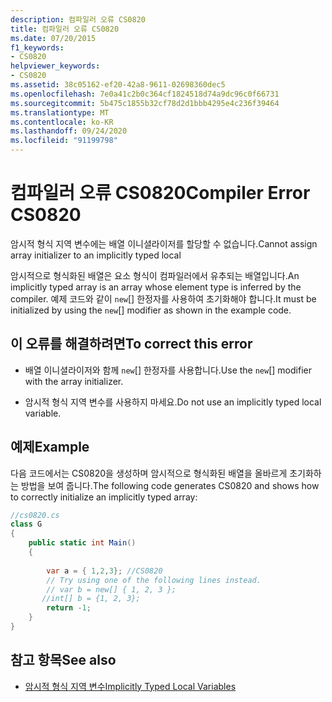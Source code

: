 ```yaml
---
description: 컴파일러 오류 CS0820
title: 컴파일러 오류 CS0820
ms.date: 07/20/2015
f1_keywords:
- CS0820
helpviewer_keywords:
- CS0820
ms.assetid: 38c05162-ef20-42a8-9611-02698360dec5
ms.openlocfilehash: 7e0a41c2b0c364cf1824518d74a9dc96c0f66731
ms.sourcegitcommit: 5b475c1855b32cf78d2d1bbb4295e4c236f39464
ms.translationtype: MT
ms.contentlocale: ko-KR
ms.lasthandoff: 09/24/2020
ms.locfileid: "91199798"
---
```

# <a name="compiler-error-cs0820"></a><span data-ttu-id="47937-103">컴파일러 오류 CS0820</span><span class="sxs-lookup"><span data-stu-id="47937-103">Compiler Error CS0820</span></span>

<span data-ttu-id="47937-104">암시적 형식 지역 변수에는 배열 이니셜라이저를 할당할 수 없습니다.</span><span class="sxs-lookup"><span data-stu-id="47937-104">Cannot assign array initializer to an implicitly typed local</span></span>  
  
 <span data-ttu-id="47937-105">암시적으로 형식화된 배열은 요소 형식이 컴파일러에서 유추되는 배열입니다.</span><span class="sxs-lookup"><span data-stu-id="47937-105">An implicitly typed array is an array whose element type is inferred by the compiler.</span></span> <span data-ttu-id="47937-106">예제 코드와 같이 `new`[] 한정자를 사용하여 초기화해야 합니다.</span><span class="sxs-lookup"><span data-stu-id="47937-106">It must be initialized by using the `new`[] modifier as shown in the example code.</span></span>  
  
## <a name="to-correct-this-error"></a><span data-ttu-id="47937-107">이 오류를 해결하려면</span><span class="sxs-lookup"><span data-stu-id="47937-107">To correct this error</span></span>  
  
- <span data-ttu-id="47937-108">배열 이니셜라이저와 함께 `new`[] 한정자를 사용합니다.</span><span class="sxs-lookup"><span data-stu-id="47937-108">Use the `new`[] modifier with the array initializer.</span></span>  
  
- <span data-ttu-id="47937-109">암시적 형식 지역 변수를 사용하지 마세요.</span><span class="sxs-lookup"><span data-stu-id="47937-109">Do not use an implicitly typed local variable.</span></span>  
  
## <a name="example"></a><span data-ttu-id="47937-110">예제</span><span class="sxs-lookup"><span data-stu-id="47937-110">Example</span></span>  

 <span data-ttu-id="47937-111">다음 코드에서는 CS0820을 생성하며 암시적으로 형식화된 배열을 올바르게 초기화하는 방법을 보여 줍니다.</span><span class="sxs-lookup"><span data-stu-id="47937-111">The following code generates CS0820 and shows how to correctly initialize an implicitly typed array:</span></span>  
  
```csharp  
//cs0820.cs  
class G  
{  
    public static int Main()  
    {  
  
        var a = { 1,2,3}; //CS0820  
        // Try using one of the following lines instead.  
        // var b = new[] { 1, 2, 3 };
       //int[] b = {1, 2, 3};  
        return -1;  
    }  
}  
```  
  
## <a name="see-also"></a><span data-ttu-id="47937-112">참고 항목</span><span class="sxs-lookup"><span data-stu-id="47937-112">See also</span></span>

- [<span data-ttu-id="47937-113">암시적 형식 지역 변수</span><span class="sxs-lookup"><span data-stu-id="47937-113">Implicitly Typed Local Variables</span></span>](../programming-guide/classes-and-structs/implicitly-typed-local-variables.md)
